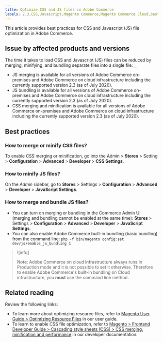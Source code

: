 ```yaml
---
title: Optimize CSS and JS files in Adobe Commerce
labels: 2.3,CSS,Javascript,Magento Commerce,Magento Commerce Cloud,best practices,configuration,file optimization,performance,Adobe Commerce,cloud infrastructure
---
```


This article provides best practices for CSS and Javascript (JS) file optimization in Adobe Commerce.

## Issue by affected products and versions

The time it takes to load CSS and Javascript (JS) files can be reduced by merging, minifying, and bundling separate files into a single file:\_\_

* JS merging is available for all versions of Adobe Commerce on-premises and Adobe Commerce on cloud infrastructure including the currently supported version 2.3 (as of July 2020).
* JS bundling is available for all versions of Adobe Commerce on-premises and Adobe Commerce on cloud infrastructure including the currently supported version 2.3 (as of July 2020).
* CSS merging and minification is available for all versions of Adobe Commerce on-premises and Adobe Commerce on cloud infrastructure including the currently supported version 2.3 (as of July 2020).

## Best practices

### How to merge or minify CSS files?

To enable CSS merging or minification, go into the Admin > **Stores** > Setting > **Configuration** > **Advanced** > **Developer** > **CSS Settings**.

### How to minify JS files?

On the *Admin* sidebar, go to **Stores** > Settings > **Configuration** > **Advanced** > **Developer** > **JavaScript Settings**.

### How to merge and bundle JS files?

* You can turn on merging or bundling in the Commerce Admin UI (merging and bundling cannot be enabled at the same time): **Stores** > Settings > **Configuration** > **Advanced** > **Developer** > **JavaScript Settings**.
* You can also enable Adobe Commerce built-in bundling (basic bundling) from the command line: `php -f bin/magento config:set dev/js/enable_js_bundling 1`

>![info]
>
>Note: Adobe Commerce on cloud infrastructure always runs in Production mode and it is not possible to set it otherwise. Therefore to enable Adobe Commerce's built-in bundling on Cloud infrastructure, you **must** use the command line method.

## Related reading

Review the following links:

* To learn more about optimizing resource files, refer to [Magento User Guide > Optimizing Resource Files](https://docs.magento.com/user-guide/system/file-optimization.html) in our user guide.    
* To learn to enable CSS file optimization, refer to [Magento > Frontend Developer Guide > Cascading style sheets (CSS) > CSS merging, minification and performance](https://devdocs.magento.com/guides/v2.3/frontend-dev-guide/css-topics/css-overview.html#css-merging-minification-and-performance) in our developer documentation.
